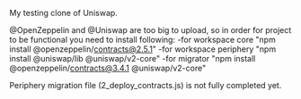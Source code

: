My testing clone of Uniswap.

@OpenZeppelin and @Uniswap are too big to upload, so in order for project to be functional you need to install following:
-for workspace core "npm install @openzeppelin/contracts@2.5.1"
-for workspace periphery "npm install @uniswap/lib @uniswap/v2-core"
-for migrator "npm install @openzeppelin/contracts@3.4.1 @uniswap/v2-core"

Periphery migration file (2_deploy_contracts.js) is not fully completed yet. 
